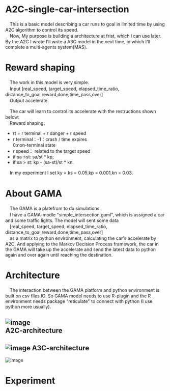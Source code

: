 # A2C-single-car-intersection
　This is a basic model describing a car runs to goal in limited time by using A2C algorithm to control its speed.    
　Now, My purpose is building a architecture at frist, which I can use later. By the A2C I wrote I'll write a A3C model in the next time, in which I'll complete a multi-agents system(MAS).
# Reward shaping
　The work in this model is very simple.   
　Input [real_speed, target_speed, elapsed_time_ratio, distance_to_goal,reward,done,time_pass,over]    
　Output accelerate.
  
　The car will learn to control its accelerate with the restructions shown below:  
　Reward shaping:  
* rt = r terminal + r danger + r speed  
* r terminal：-1：crash / time expires  
                 0:non-terminal state  
* r speed： related to the target speed  
* if sa ≤st: sa/st * kp;  
* if sa > st: kp - (sa-st)/st * kn.  

　In my experiment I set ky = ks = 0.05,kp = 0.001,kn = 0.03.   
# About GAMA
　The GAMA is a platefrom to do simulations.      
　I have a GAMA-modle "simple_intersection.gaml", which is assigned a car and some traffic lights. The model will sent some data  
　[real_speed, target_speed, elapsed_time_ratio, distance_to_goal,reward,done,time_pass,over]  
　as a matrix to python environment, calculating the car's accelerate by A2C. And applying to the Markov Decision Process framework, the car in the GAMA will take up the accelerate and send the latest data to python again and over again until  reaching the destination.
# Architecture
　The interaction between the GAMA platform and python environment is built on csv files IO. So GAMA model needs to use R-plugin and the R environment needs package "reticulate" to connect with python (I use python more usually).
 
  ![image](https://github.com/ZHONGJunjie86/A3C-single-car-intersection/blob/master/illustrate/illustrate.gif )   
  A2C-architecture
  --------------
  ![image](https://github.com/ZHONGJunjie86/A3C-single-car-intersection/blob/master/illustrate/A2C-Architecture.JPG) 
  A3C-architecture
  ------------
  ![image](https://github.com/ZHONGJunjie86/A3C-single-car-intersection/blob/master/illustrate/A3C-Architecture.JPG) 
  # Experiment
  
